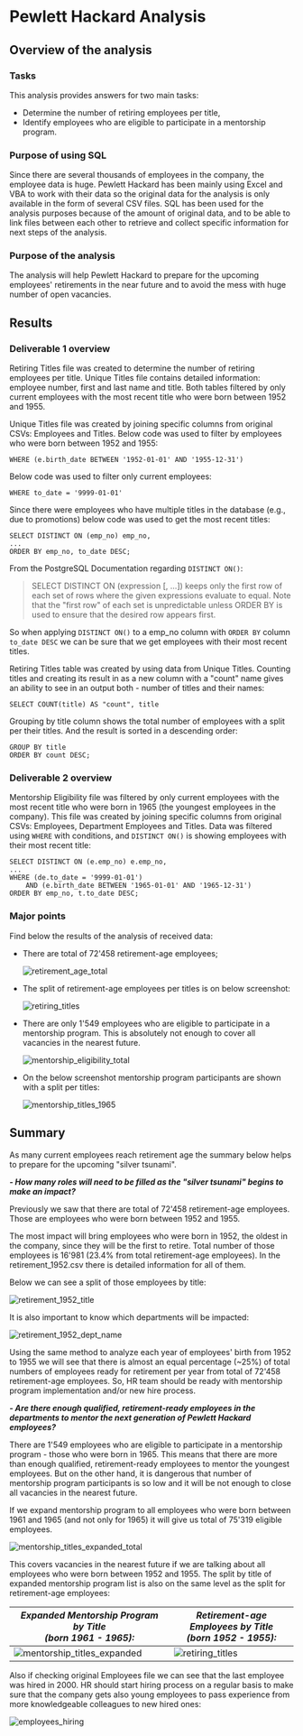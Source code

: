 # Pewlett Hackard Analysis

## Overview of the analysis

### Tasks
This analysis provides answers for two main tasks:
- Determine the number of retiring employees per title,
- Identify employees who are eligible to participate in a mentorship program.

### Purpose of using SQL
Since there are several thousands of employees in the company, the employee data is huge. Pewlett Hackard has been mainly using Excel and VBA to work with their data so the original data for the analysis is only available in the form of several CSV files. SQL has been used for the analysis purposes because of the amount of original data, and to be able to link files between each other to retrieve and collect specific information for next steps of the analysis.

### Purpose of the analysis
The analysis will help Pewlett Hackard to prepare for the upcoming employees' retirements in the near future and to avoid the mess with huge number of open vacancies.

## Results

### Deliverable 1 overview

Retiring Titles file was created to determine the number of retiring employees per title. Unique Titles file contains detailed information: employee number, first and last name and title. Both tables filtered by only current employees with the most recent title who were born between 1952 and 1955.

Unique Titles file was created by joining specific columns from original CSVs: Employees and Titles. Below code was used to filter by employees who were born between 1952 and 1955:
```
WHERE (e.birth_date BETWEEN '1952-01-01' AND '1955-12-31')
```
Below code was used to filter only current employees:
```
WHERE to_date = '9999-01-01'
```
Since there were employees who have multiple titles in the database (e.g., due to promotions) below code was used to get the most recent titles:
```
SELECT DISTINCT ON (emp_no) emp_no,
...
ORDER BY emp_no, to_date DESC;
```
From the PostgreSQL Documentation regarding `DISTINCT ON()`:

>SELECT DISTINCT ON (expression [, ...]) keeps only the first row of each set of rows where the given expressions evaluate to equal.
>Note that the "first row" of each set is unpredictable unless ORDER BY is used to ensure that the desired row appears first.

So when applying `DISTINCT ON()` to a emp_no column with `ORDER BY` column `to_date DESC` we can be sure that we get employees with their most recent titles.

Retiring Titles table was created by using data from Unique Titles. Counting titles and creating its result in as a new column with a "count" name gives an ability to see in an output both - number of titles and their names:
```
SELECT COUNT(title) AS "count", title
```
Grouping by title column shows the total number of employees with a split per their titles. And the result is sorted in a descending order:
```
GROUP BY title
ORDER BY count DESC;
```

### Deliverable 2 overview

Mentorship Eligibility file was filtered by only current employees with the most recent title who were born in 1965 (the youngest employees in the company). This file was created by joining specific columns from original CSVs: Employees, Department Employees and Titles. Data was filtered using `WHERE` with conditions, and `DISTINCT ON()` is showing employees with their most recent title:
```
SELECT DISTINCT ON (e.emp_no) e.emp_no,
...
WHERE (de.to_date = '9999-01-01')
	AND (e.birth_date BETWEEN '1965-01-01' AND '1965-12-31')
ORDER BY emp_no, t.to_date DESC;
```

### Major points

Find below the results of the analysis of received data:
- There are total of 72'458 retirement-age employees;

    ![retirement_age_total](Analysis/retirement_age_total.png) 

- The split of retirement-age employees per titles is on below screenshot:

    ![retiring_titles](Analysis/retiring_titles.png)    

- There are only 1'549 employees who are eligible to participate in a mentorship program. This is absolutely not enough to cover all vacancies in the nearest future. 

    ![mentorship_eligibility_total](Analysis/mentorship_eligibility_total.png) 

- On the below screenshot mentorship program participants are shown with a split per titles:

    ![mentorship_titles_1965](Analysis/mentorship_titles_1965.png)

## Summary
As many current employees reach retirement age the summary below helps to prepare for the upcoming "silver tsunami".

***- How many roles will need to be filled as the "silver tsunami" begins to make an impact?***

Previously we saw that there are total of 72'458 retirement-age employees. Those are employees who were born between 1952 and 1955.
    
The most impact will bring employees who were born in 1952, the oldest in the company, since they will be the first to retire. Total number of those employees is 16'981 (23.4% from total retirement-age employees). In the retirement_1952.csv there is detailed information for all of them.

Below we can see a split of those employees by title:

![retirement_1952_title](Analysis/retirement_1952_title.png)

It is also important to know which departments will be impacted:

![retirement_1952_dept_name](Analysis/retirement_1952_dept_name.png)

Using the same method to analyze each year of employees' birth from 1952 to 1955 we will see that there is almost an equal percentage (~25%) of total numbers of employees ready for retirement per year from total of 72'458 retirement-age employees. So, HR team should be ready with mentorship program implementation and/or new hire process.

***- Are there enough qualified, retirement-ready employees in the departments to mentor the next generation of Pewlett Hackard employees?***

There are 1'549 employees who are eligible to participate in a mentorship program - those who were born in 1965. This means that there are more than enough qualified, retirement-ready employees to mentor the youngest employees. But on the other hand, it is dangerous that number of mentorship program participants is so low and it will be not enough to close all vacancies in the nearest future. 

If we expand mentorship program to all employees who were born between 1961 and 1965 (and not only for 1965) it will give us total of 75'319 eligible employees.

![mentorship_titles_expanded_total](Analysis/mentorship_titles_expanded_total.png)

This covers vacancies in the nearest future if we are talking about all employees who were born between 1952 and 1955. The split by title of expanded mentorship program list is also on the same level as the split for retirement-age employees:

| *Expanded Mentorship Program by Title<br/>(born 1961 - 1965):* | *Retirement-age Employees by Title<br/>(born 1952 - 1955):* |
| -------------------------------------------------------------- | ----------------------------------------------------------- |
| ![mentorship_titles_expanded](Analysis/mentorship_titles_expanded.png) | ![retiring_titles](Analysis/retiring_titles.png) |


Also if checking original Employees file we can see that the last employee was hired in 2000. HR should start hiring process on a regular basis to make sure that the company gets also young employees to pass experience from more knowledgeable colleagues to new hired ones:

![employees_hiring](Analysis/employees_hiring.png)
